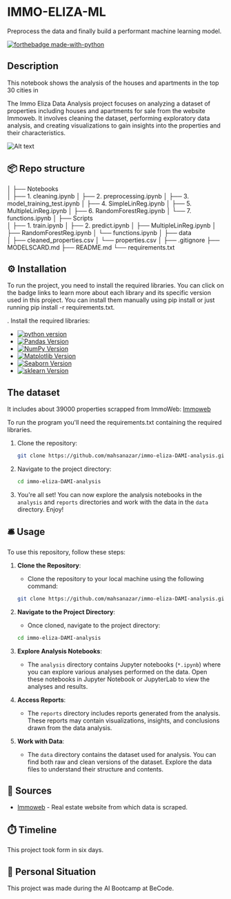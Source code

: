 # IMMO-ELIZA-ML
Preprocess the data and finally build a performant machine learning model.

[![forthebadge made-with-python](https://ForTheBadge.com/images/badges/made-with-python.svg)](https://www.python.org/)

## Description
This notebook shows the analysis of the houses and apartments in the top 30 cities in

The Immo Eliza Data Analysis project focuses on analyzing a dataset of properties including houses and apartments for sale from the website Immoweb. It involves cleaning the dataset, performing exploratory data analysis, and creating visualizations to gain insights into the properties and their characteristics.



![Alt text](src/House_analysis_2.png)


## 📦 Repo structure
   │
├── Notebooks\
│   ├── 1. cleaning.ipynb
│   ├── 2. preprocessing.ipynb
│   ├── 3. model_training_test.ipynb
│   ├── 4. SimpleLinReg.ipynb
│   ├── 5. MultipleLinReg.ipynb
│   ├── 6. RandomForestReg.ipynb
│   └── 7. functions.ipynb
│
├── Scripts\
│   ├── 1. train.ipynb
│   ├── 2. predict.ipynb
│   ├── MultipleLinReg.ipynb
│   ├── RandomForestReg.ipynb
│   └── functions.ipynb
│
├── data\
│   ├── cleaned_properties.csv
│   └── properties.csv
│
├── .gitignore
├── MODELSCARD.md
├── README.md
└── requirements.txt


## ⚙️ Installation

To run the project, you need to install the required libraries. You can click on the badge links to learn more about each library and its specific version used in this project. You can install them manually using pip install <library name> or just running pip install -r requirements.txt.

. Install the required libraries:

   - [![python version](https://img.shields.io/badge/python-3.x-blue)](https://python.org)
   - [![Pandas Version](https://img.shields.io/badge/pandas-2.x-green)](https://pandas.pydata.org/)
   - [![NumPy Version](https://img.shields.io/badge/numpy-1.x-orange)](https://numpy.org/)
   - [![Matplotlib Version](https://img.shields.io/badge/Matplotlib-3.x-red)](https://matplotlib.org/)
   - [![Seaborn Version](https://img.shields.io/badge/seaborn-0.x-yellow)](https://seaborn.pydata.org/)
   - [![sklearn Version](https://img.shields.io/badge/sklearn-0.x-grey)](https://scikit-learn.org/stable/)

   ## The dataset
It includes about 39000 properties scrapped from ImmoWeb: [Immoweb](https://www.immoweb.be) 

To run the program you'll need the requirements.txt containing the required libraries.

1. Clone the repository:
    ```bash
    git clone https://github.com/mahsanazar/immo-eliza-DAMI-analysis.git
    ```

2. Navigate to the project directory:
    ```bash
    cd immo-eliza-DAMI-analysis
    ```

3. You're all set! You can now explore the analysis notebooks in the `analysis` and `reports` directories and work with the data in the `data` directory. Enjoy!

## 🛎️ Usage
To use this repository, follow these steps:

1. **Clone the Repository**: 
    - Clone the repository to your local machine using the following command:
    ```bash
    git clone https://github.com/mahsanazar/immo-eliza-DAMI-analysis.git
    ```

2. **Navigate to the Project Directory**:
    - Once cloned, navigate to the project directory:
    ```bash
    cd immo-eliza-DAMI-analysis
    ```

3. **Explore Analysis Notebooks**:
    - The `analysis` directory contains Jupyter notebooks (`*.ipynb`) where you can explore various analyses performed on the data. Open these notebooks in Jupyter Notebook or JupyterLab to view the analyses and results.

4. **Access Reports**:
    - The `reports` directory includes reports generated from the analysis. These reports may contain visualizations, insights, and conclusions drawn from the data analysis.

5. **Work with Data**:
    - The `data` directory contains the dataset used for analysis. You can find both raw and clean versions of the dataset. Explore the data files to understand their structure and contents.

## 📑 Sources
- [Immoweb](https://www.immoweb.be/en) - Real estate website from which data is scraped.


## ⏱️ Timeline
This project took form in six days.

## 📌 Personal Situation
This project was made during the AI Bootcamp at BeCode.